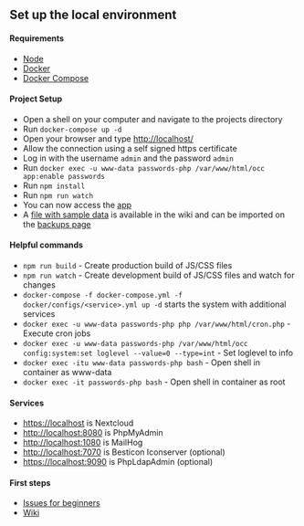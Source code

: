 ## Set up the local environment
#### Requirements
* [Node](https://nodejs.org/)
* [Docker](https://store.docker.com/search?type=edition&offering=community)
* [Docker Compose](https://docs.docker.com/compose/install/#install-compose)

#### Project Setup
* Open a shell on your computer and navigate to the projects directory
* Run `docker-compose up -d`
* Open your browser and type [http://localhost/](http://localhost/)
* Allow the connection using a self signed https certificate
* Log in with the username `admin` and the password `admin`
* Run `docker exec -u www-data passwords-php /var/www/html/occ app:enable passwords`
* Run `npm install`
* Run `npm run watch`
* You can now access the [app](http://localhost/index.php/apps/passwords)
* A [file with sample data](https://git.mdns.eu/nextcloud/passwords/wikis/_files/Sample%20Passwords.json) is available in the wiki and can be imported on the [backups page](http://localhost/index.php/apps/passwords#/backup)

#### Helpful commands
* `npm run build` - Create production build of JS/CSS files
* `npm run watch` - Create development build of JS/CSS files and watch for changes
* `docker-compose -f docker-compose.yml -f docker/configs/<service>.yml up -d` starts the system with additional services
* `docker exec -u www-data passwords-php php /var/www/html/cron.php` - Execute cron jobs
* `docker exec -u www-data passwords-php /var/www/html/occ  config:system:set loglevel --value=0 --type=int` - Set loglevel to info
* `docker exec -itu www-data passwords-php bash` - Open shell in container as www-data
* `docker exec -it passwords-php bash` - Open shell in container as root

#### Services
 - [https://localhost](https://localhost) is Nextcloud
 - [http://localhost:8080](http://localhost:8080) is PhpMyAdmin
 - [http://localhost:1080](http://localhost:1080) is MailHog
 - [http://localhost:7070](http://localhost:7070) is Besticon Iconserver (optional)
 - [https://localhost:9090](https://localhost:9090) is PhpLdapAdmin (optional)

#### First steps
* [Issues for beginners](https://github.com/marius-wieschollek/passwords/labels/for%3Astarters)
* [Wiki](https://github.com/marius-wieschollek/passwords/wiki)